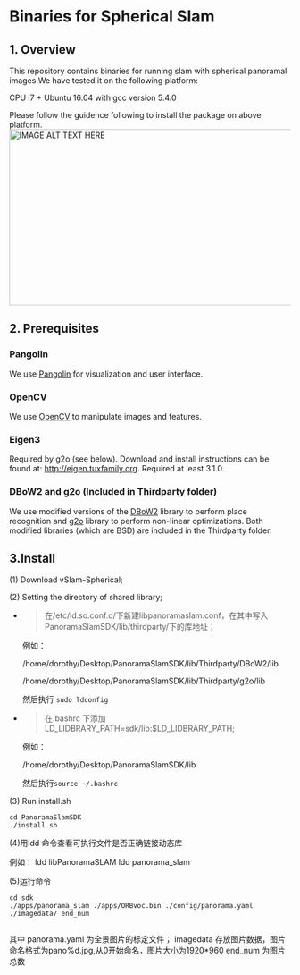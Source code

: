 # Binaries for Spherical Slam 

##  1. Overview
This repository contains binaries for running slam with spherical panoramal images.We have tested it on the following platform:

CPU i7 + Ubuntu 16.04 with gcc version 5.4.0

Please follow the guidence following to install the package on above platform.
<a href="https://v.youku.com/v_show/id_XMzgxMDgwNjg1Mg==.html?spm=a2h0j.11185381.listitem_page1.5!2~A
" target="_blank"><img src="https://vthumb.ykimg.com/054104085B8E5FBE00000112CC0367A1" 
alt="IMAGE ALT TEXT HERE" width="560" height="315" border="0" /></a> 

##  2. Prerequisites

### Pangolin
We use [Pangolin](https://github.com/stevenlovegrove/Pangolin) for visualization and user interface.

### OpenCV
We use [OpenCV](https://opencv.org/) to manipulate images and features.

### Eigen3
Required by g2o (see below). Download and install instructions can be found at: http://eigen.tuxfamily.org. Required at least 3.1.0.

### DBoW2 and g2o (Included in Thirdparty folder)
We use modified versions of the [DBoW2](https://github.com/dorian3d/DBoW2) library to perform place recognition and [g2o](https://github.com/RainerKuemmerle/g2o) library to perform non-linear optimizations. Both modified libraries (which are BSD) are included in the Thirdparty folder.

## 3.Install
(1) Download vSlam-Spherical;

(2) Setting the directory of shared library;

- >  在/etc/ld.so.conf.d/下新建libpanoramaslam.conf，在其中写入PanoramaSlamSDK/lib/thirdparty/下的库地址；

    例如：
    
    /home/dorothy/Desktop/PanoramaSlamSDK/lib/Thirdparty/DBoW2/lib
          
    /home/dorothy/Desktop/PanoramaSlamSDK/lib/Thirdparty/g2o/lib
        
    然后执行  ``` sudo ldconfig ```
    
    
- > 在.bashrc 下添加 LD_LIDBRARY_PATH=sdk/lib:$LD_LIDBRARY_PATH;

    例如：
    
    /home/dorothy/Desktop/PanoramaSlamSDK/lib
    
    然后执行``` source ~/.bashrc ```

(3) Run install.sh
    
```
cd PanoramaSlamSDK
./install.sh
```

(4)用ldd 命令查看可执行文件是否正确链接动态库

例如：
       ldd libPanoramaSLAM
       ldd panorama_slam

(5)运行命令

```
cd sdk
./apps/panorama_slam ./apps/ORBvoc.bin ./config/panorama.yaml ./imagedata/ end_num
  
```

其中 panorama.yaml 为全景图片的标定文件；
    imagedata 存放图片数据，图片命名格式为pano%d.jpg,从0开始命名，图片大小为1920*960
    end_num 为图片总数

